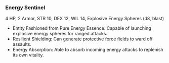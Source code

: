 ### Energy Sentinel

4 HP, 2 Armor, STR 10, DEX 12, WIL 14, Explosive Energy Spheres (d8, blast)

- Entity Fashioned from Pure Energy Essence. Capable of launching explosive energy spheres for ranged attacks.
- Resilient Shielding: Can generate protective force fields to ward off assaults.
- Energy Absorption: Able to absorb incoming energy attacks to replenish its own vitality.

